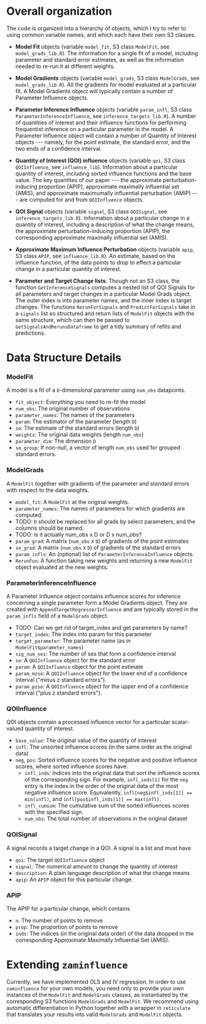 
# Overall organization

The code is organized into a hierarchy of objects, which I try to refer
to using common variable names, and which each have their own S3 classes.

- **Model Fit** objects
(variable `model_fit`, S3 class `ModelFit`,
see `model_grads_lib.R`).
The information for a single fit of a model, including parameter and
standard error estimates, as well as the information
needed to re-run it at different weights.

- **Model Gradients** objects
(variable `model_grads`, S3 class `ModelGrads`, see `model_grads_lib.R`).
All the gradients for model evaluated at a particular fit.
A Model Gradients object will typically
contain a number of Parameter Influence objects.

- **Parameter Inference Influence**  objects
(variable `param_infl`, S3 class `ParameterInferenceInfluence`,
see `inference_targets_lib.R`).
A number of quantities of interest and their
influence functions for performing frequentist inference on a particular
parameter in the model. A Parameter Influence object will contain a number of
Quantity of Interest objects --- namely, for the point estimate, the
standard error, and the two ends of a
confidence interval.

- **Quantity of Interest (QOI) influence** objects
(variable `qoi`, S3 class `QOIInfluence`, see `influence_lib`).
Information about a
particular quantity of interest, including sorted influence functions and
the base value.  The key quantites of our paper --- the approximate
perturbation-inducing proportion (APIP), approximate maximally influential
set (AMIS), and approximate maximumally influential perturbation (AMIP) ---
are computed for and from `QOIInfluence` objects.

- **QOI Signal** objects
(variable `signal`, S3 class `QOISignal`, see `inference_targets_lib.R`).
Information about a particular change in a quantity of interest,
including a description of what the change means, the approximate
perturbation-inducing proportion
(APIP), the corresponding approximate maximally influential set (AMIS).

- **Approximate Maximum Influence Perturbation** objects
(variable `apip`, S3 class `APIP`, see `influence_lib.R`).  An estimate,
based on the influence function, of the data points to drop to effect a
particular change in a particular quantity of interest.

- **Parameter and Target Change lists**.  Though not an S3 class, the
function `GetInferenceSignals` computes a nested list of QOI Signals
for all parameters and target changes in a particular Model Grads object.
The outer index is into parameter names, and the inner index is target
changes.  The functions `RerunForSignals` and `PredictForSignals` take
in a `signals` list so structured and return lists of `ModelFit` objects
with the same structure, which can then be passed to
`GetSignalsAndRerunsDataframe` to get a tidy summary of refits and predictions.


# Data Structure Details

### ModelFit

A model is a fit of a `D`-dimensional parameter using `num_obs` datapoints.
- `fit_object`:          Everything you need to re-fit the model
- `num_obs`:      The original number of observations
- `parameter_names`:    The names of the parameters
- `param`:   The estimator of the parameter (length `D`)
- `se`:      The estimate of the standard errors (length `D`)
- `weights`:    The original data weights (length `num_obs`)
- `parameter_dim`:    The dimension `D`
- `se_group`: If non-null, a vector of length `num_obs` used for grouped
standard errors.

### ModelGrads

A `ModelFit` together with gradients of the parameter and standard errors
with respect to the data weights.
- `model_fit`:  A `ModelFit` at the original weights.
- `parameter_names`:  The names of parameters for which gradients are computed.
- TODO: `D` should be replaced for all grads by select parameters,
and the columns should be named.
- TODO: is it actually num_obs x D or D x num_obs?
- `param_grad`:  A matrix (`num_obs` x `D`) of gradients of the point estimates
- `se_grad`:    A matrix (`num_obs` x `D`) of gradients of the standard errors
- `param_infls`:  An (optional) list of `ParameterInferenceInfluence` objects.
- `RerunFun`:  A function taking new weights and returning a new `ModelFit`
object evaluated at the new weights.

### ParameterInferenceInfluence

A Parameter Influence object contains influence scores for inference concerning
a single parameter form a Model Gradients object.  They are
created with `AppendTargetRegressorInfluence` and are typically stored in
the `param_infls` field of a `ModelGrads` object.
- TODO: Can we get rid of target_index and get parameters by name?
- `target_index`:   The index into param for this parameter
- `target_parameter`:   The  parameter name (as in `ModelFit$parameter_names`)
- `sig_num_ses`:    The number of ses that form a confidence interval
- `se`: A `QOIInfluence` object for the standard error
- `param`:  A  `QOIInfluence` object for the point estimate
- `param_mzse`:  A  `QOIInfluence` object for the lower end of a confidence
interval ("minus z standard errors").
- `param_pzse`:  A  `QOIInfluence` object for the upper end of a confidence
interval ("plus z standard errors").

### QOIInfluence

QOI objects contain a processed influence vector for a particular scalar-valued
quantity of interest.
- `base_value`:     The original value of the quantity of interest
- `infl`: The unsorted influence scores (in the same order as the original data)
- `neg`, `pos`:       Sorted influence scores for the negative and positive
influence scores, where sorted influence scores have:
  - `infl_inds`:      Indices into the original data that sort the influence
scores of the corresponding sign.  For example, `infl_inds[1]`
for the `neg` entry is the index in the order of the original
data of the most negative influence score.  Equivalently,
`infl[neg$infl_inds[1]] == min(infl)`, and
`infl[pos$infl_inds[1]] == max(infl)`.
  - `infl_cumsum`:    The cumulative sum of the sorted influences scores with
the specified sign.
  - `num_obs`:   The total number of observations in the original dataset

### QOISignal

A signal records a target change in a QOI.  A signal is a list and must have
- `qoi`:         The target `QOIInfluence` object
- `signal`:         The numerical amount to change the quantity of interest
- `description`:    A plain language description of what the change means
- `apip`:    An `APIP` object for this particular change.

### APIP
The APIP for a particular change, which contains
- `n`: The number of points to remove
- `prop`: The proportion of points to remove
- `inds`: The indices (in the original data order) of the data dropped in
the corresponding Approximate Maximally Influential Set (AMIS).


# Extending `zaminfluence`

Currently, we have implemented OLS and IV regression.
In order to use `zaminfluence` for your own models, you need only to
provide your own instances of the `ModelFit` and `ModelGrads` classes,
as instantiated by the corresponding S3 functions `ModelGrads` and `ModelFit`.
We recommend using automatic differentiation in Python together with a
wrapper in `reticulate` that translates your results into valid
`ModelGrads` and `ModelFit` objects.
